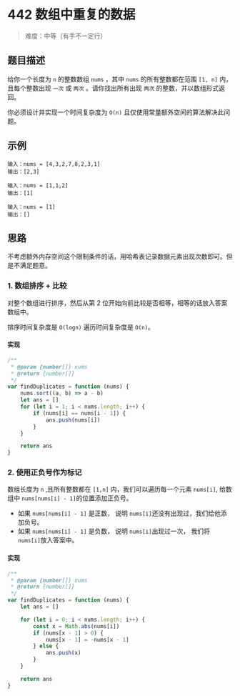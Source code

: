 # 442 数组中重复的数据

> 难度：中等（有手不一定行）

## 题目描述

给你一个长度为 `n` 的整数数组 `nums` ，其中 `nums` 的所有整数都在范围 `[1, n]` 内，且每个整数出现 `一次` 或 `两次` 。请你找出所有出现 `两次` 的整数，并以数组形式返回。

你必须设计并实现一个时间复杂度为 `O(n)` 且仅使用常量额外空间的算法解决此问题。

## 示例

```
输入：nums = [4,3,2,7,8,2,3,1]
输出：[2,3]
```

```
输入：nums = [1,1,2]
输出：[1]
```

```
输入：nums = [1]
输出：[]
```

## 思路

不考虑额外内存空间这个限制条件的话，用哈希表记录数据元素出现次数即可。但是不满足题意。

### 1. 数组排序 + 比较

对整个数组进行排序，然后从第 2 位开始向前比较是否相等，相等的话放入答案数组中。

排序时间复杂度是 `O(logn)` 遍历时间复杂度是 `O(n)`。

#### 实现

```js
/**
 * @param {number[]} nums
 * @return {number[]}
 */
var findDuplicates = function (nums) {
    nums.sort((a, b) => a - b)
    let ans = []
    for (let i = 1; i < nums.length; i++) {
        if (nums[i] == nums[i - 1]) {
            ans.push(nums[i])
        }
    }

    return ans
}
```

### 2. 使用正负号作为标记

数组长度为 `n` ,且所有整数都在 `[1,n]` 内，我们可以遍历每一个元素 `nums[i]`, 给数组中 `nums[nums[i] - 1]`的位置添加正负号。

-   如果 `nums[nums[i] - 1]` 是正数， 说明 `nums[i]`还没有出现过，我们给他添加负号。
-   如果 `nums[nums[i] - 1]` 是负数， 说明 `nums[i]`出现过一次， 我们将 `nums[i]`放入答案中。

#### 实现

```js
/**
 * @param {number[]} nums
 * @return {number[]}
 */
var findDuplicates = function (nums) {
    let ans = []

    for (let i = 0; i < nums.length; i++) {
        const x = Math.abs(nums[i])
        if (nums[x - 1] > 0) {
            nums[x - 1] = -nums[x - 1]
        } else {
            ans.push(x)
        }
    }

    return ans
}
```
